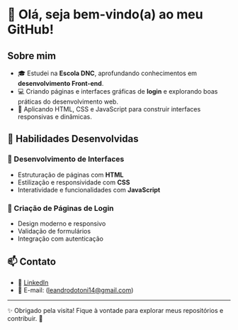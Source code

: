 # 👋 Olá, seja bem-vindo(a) ao meu GitHub!

## Sobre mim

- 🎓 Estudei na **Escola DNC**, aprofundando conhecimentos em **desenvolvimento Front-end**.
- 💻 Criando páginas e interfaces gráficas de **login** e explorando boas práticas do desenvolvimento web.
- 🚀 Aplicando HTML, CSS e JavaScript para construir interfaces responsivas e dinâmicas.

## 📌 Habilidades Desenvolvidas

### 🔹 Desenvolvimento de Interfaces
- Estruturação de páginas com **HTML**
- Estilização e responsividade com **CSS**
- Interatividade e funcionalidades com **JavaScript**

### 🔹 Criação de Páginas de Login
- Design moderno e responsivo
- Validação de formulários
- Integração com autenticação


## 📫 Contato

- 💼 [LinkedIn](https://www.linkedin.com/in/leandrooliveiradias/)
- 📧 E-mail: (leandrodotoni14@gmail.com)

---
✨ Obrigado pela visita! Fique à vontade para explorar meus repositórios e contribuir. 🚀


